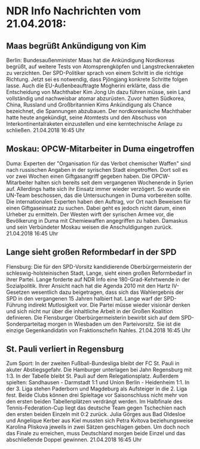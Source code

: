 # NDR Info Nachrichten vom 21.04.2018:


## Maas begrüßt Ankündigung von Kim
Berlin: Bundesaußenminister Maas hat die Ankündigung Nordkoreas begrüßt, auf weitere Tests von Atomsprengköpfen und Langstreckenraketen zu verzichten. Der SPD-Politiker sprach von einem Schritt in die richtige Richtung. Jetzt sei es notwendig, dass Pjöngjang konkrete Schritte folgen lasse. Auch die EU-Außenbeauftragte Mogherini erklärte, dass die Entscheidung von Machthaber Kim Jong Un dazu führen müsse, sein Land vollständig und nachweisbar atomar abzurüsten. Zuvor hatten Südkorea, China, Russland und Großbritannien Kims Ankündigung als Chance bezeichnet, die Spannungen abzubauen. Der nordkoreanische Machthaber hatte heute angekündigt, seine Atomtests und den Abschuss von Interkontinentalraketen einzustellen und eine kerntechnische Anlage zu schließen. 21.04.2018 16:45 Uhr 

## Moskau: OPCW-Mitarbeiter in Duma eingetroffen
Duma:		Experten der "Organisation für das Verbot chemischer Waffen" sind nach russischen Angaben in der syrischen Stadt eingetroffen. Dort soll es vor zwei Wochen einen Giftgasangriff gegeben haben. Die OPCW-Mitarbeiter halten sich bereits seit dem vergangenen Wochenende in Syrien auf. Allerdings hatte sich ihr Einsatz immer wieder verzögert. So wurde ein UN-Team beschossen, das die Untersuchungen in Duma vorbereiten sollte. Die internationalen Experten haben den Auftrag, vor Ort nach Beweisen für einen Giftgaseinsatz zu suchen. Dabei geht es jedoch nicht darum, einen Urheber zu ermitteln. Der Westen wirft der syrischen Armee vor, die Bevölkerung in Duma mit Chemiewaffen angegriffen zu haben. Damaskus und sein Verbündeter Moskau weisen die Anschuldigungen zurück. 21.04.2018 16:45 Uhr 

## Lange sieht großen Reformbedarf in der SPD
Flensburg: Die für den SPD-Vorsitz kandidierende Oberbürgermeisterin der schleswig-holsteinischen Stadt, Lange, sieht einen großen Reformbedarf in ihrer Partei. Lange forderte auf NDR Info eine 180-Grad-Kehrtwende in der Sozialpolitik. Ihrer Ansicht nach hat die Agenda 2010 mit den Hartz IV-Gesetzen wesentlich dazu beigetragen, dass sich das Wahlergebnis der SPD in den vergangenen 15 Jahren halbiert hat. Lange warf der SPD-Führung indirekt Mutlosigkeit vor. Die Partei müsse wieder visionär denken und sich nicht nur über die inhaltliche Arbeit in der Großen Koalition definieren. Die Flensburger Oberbürgermeisterin bewirbt sich auf dem SPD-Sonderparteitag morgen in Wiesbaden um den Parteivorsitz. Sie ist die einzige Gegenkandidatin von Fraktionschefin Nahles. 21.04.2018 16:45 Uhr 

## St. Pauli verliert in Regensburg
Zum Sport: In der zweiten Fußball-Bundesliga bleibt der FC St. Pauli in akuter Abstiegsgefahr. Die Hamburger unterlagen bei Jahn Regensburg mit 1:3. In der Tabelle bleibt St. Pauli auf dem Relegationsplatz. Außerdem spielten:
Sandhausen - Darmstadt  1:1
und
Union Berlin - Heidenheim  1:1. In der 3. Liga stehen Paderborn und Magdeburg als Aufsteiger in die 2. Liga fest. Beide Clubs können drei Spieltage vor Saisonschluss nicht mehr von den ersten beiden Tabellenplätzen verdrängt werden. Im Halbfinale des Tennis-Federation-Cup liegt das deutsche Team gegen Tschechien nach den ersten beiden Einzeln mit 0:2 zurück. Julia Görges aus Bad Oldesloe und Angelique Kerber aus Kiel mussten sich Petra Kvitova beziehungsweise Karolina Pliskova jeweils in zwei Sätzen geschlagen geben. Um doch noch das Finale zu erreichen, muss Deutschland morgen beide Einzel und das abschließende Doppel gewinnen. 21.04.2018 16:45 Uhr 
